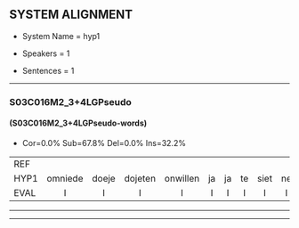 
## SYSTEM ALIGNMENT

- System Name = hyp1

- Speakers = 1

- Sentences = 1

---

### S03C016M2_3+4LGPseudo

#### (S03C016M2_3+4LGPseudo-words)

- Cor=0.0%	Sub=67.8%	Del=0.0%	Ins=32.2%

|  |  |  |  |  |  |  |  |  |  |  |  |  |  |  |  |  |  |  |  |  |  |  |  |  |  |  |  |  |  |  |  |  |  |  |  |  |  |  |  |  |  |  |  |  |  |  |  |  |  |  |  |  |  |  |  |  |  |  |  |  |  |  |  |  |  |  |  |  |  |  |  |  |  |  |  |  |  |  |  |  |  |  |  |  |  |  |  |
|:--- |:---:|:---:|:---:|:---:|:---:|:---:|:---:|:---:|:---:|:---:|:---:|:---:|:---:|:---:|:---:|:---:|:---:|:---:|:---:|:---:|:---:|:---:|:---:|:---:|:---:|:---:|:---:|:---:|:---:|:---:|:---:|:---:|:---:|:---:|:---:|:---:|:---:|:---:|:---:|:---:|:---:|:---:|:---:|:---:|:---:|:---:|:---:|:---:|:---:|:---:|:---:|:---:|:---:|:---:|:---:|:---:|:---:|:---:|:---:|:---:|:---:|:---:|:---:|:---:|:---:|:---:|:---:|:---:|:---:|:---:|:---:|:---:|:---:|:---:|:---:|:---:|:---:|:---:|:---:|:---:|:---:|:---:|:---:|:---:|:---:|:---:|:---:|
| REF |  |  |  |  |  |  |  |  |  |  |  |  |  |  |  |  |  |  |  |  |  |  |  |  |  |  |  |  | ometuif | * | toejietsen | oonwijlen | * | jattesiet | * | nurudien | stoenydaas | deuveltek | juitonie | gevijdel | * | sidowaan | spekkeraai | wachteniek | verpierik | nappegreeuw | mantaroen | * | schielendaspen | crobeklunker | kabbestepen | verwarig | ooiebiekje | * | * | fandelig | jalekrewen | jalekrewen | * | smoralij | zeekvlachine | kanaroe | toineetlijgen | meitsegrok | * | * | kantelogsten | ondermind | choporatie | zennebral | * | ijraspangen | blottenduuf | * | girdofhaalder | tobbermoeit | * | tobbermoeit | poentalschouden | havedil | * | * | verbrakkertje | gerauwejaak | * | * | hapeneren |
| HYP1 | omniede | doeje | dojeten | onwillen | ja | ja | te | siet | ne | neer | uitdegen | tone | das | dev | tik | ja | doni | gevel | de | cidoan | pekrai | weg | tinik | verpierrik | nagal | mantaroon | elen | das | e | kgodi | lnker | kabus | te | un | warvra | oé | bike | van | de | lig | j | jaekrewen | sm | rale | se | kae | ie | kaaro | tohneit | leggen | nes | mes | zegoek | kantel | of | stem | ondermid | scopgati | zie | ba | bral | enas | tan | gin | bo | loen | def | geodoalder | tode | t | to | der | mod | pon | al | schelden | uhm | vel | til | haddeldeel | u | uh | brakkte | gou | meja | hee | hapenen |
| EVAL | I | I | I | I | I | I | I | I | I | I | I | I | I | I | I | I | I | I | I | I | I | I | I | I | I | I | I | I | S | S | S | S | S | S | S | S | S | S | S | S | S | S | S | S | S | S | S | S | S | S | S | S | S | S | S | S | S | S | S | S | S | S | S | S | S | S | S | S | S | S | S | S | S | S | S | S | S | S | S | S | S | S | S | S | S | S | S |
---

---
